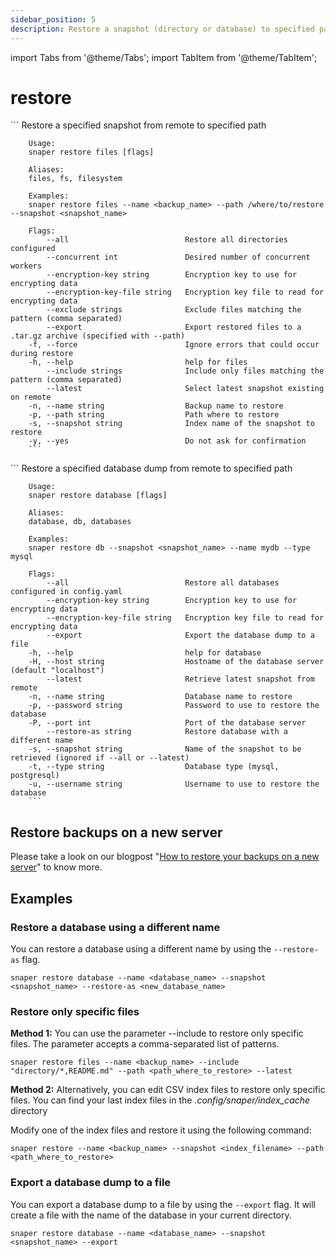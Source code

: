 ```yaml
---
sidebar_position: 5
description: Restore a snapshot (directory or database) to specified path
---
```


import Tabs from '@theme/Tabs';
import TabItem from '@theme/TabItem';

# restore

<Tabs groupId="backup_type">
  <TabItem value="files" label="Files">
        ```
        Restore a specified snapshot from remote to specified path

        Usage:
        snaper restore files [flags]

        Aliases:
        files, fs, filesystem

        Examples:
        snaper restore files --name <backup_name> --path /where/to/restore --snapshot <snapshot_name>

        Flags:
            --all                          Restore all directories configured
            --concurrent int               Desired number of concurrent workers
            --encryption-key string        Encryption key to use for encrypting data
            --encryption-key-file string   Encryption key file to read for encrypting data
            --exclude strings              Exclude files matching the pattern (comma separated)
            --export                       Export restored files to a .tar.gz archive (specified with --path)
        -f, --force                        Ignore errors that could occur during restore
        -h, --help                         help for files
            --include strings              Include only files matching the pattern (comma separated)
            --latest                       Select latest snapshot existing on remote
        -n, --name string                  Backup name to restore
        -p, --path string                  Path where to restore
        -s, --snapshot string              Index name of the snapshot to restore
        -y, --yes                          Do not ask for confirmation
        ```
  </TabItem>
  <TabItem value="databases" label="Databases">
        ```
        Restore a specified database dump from remote to specified path

        Usage:
        snaper restore database [flags]

        Aliases:
        database, db, databases

        Examples:
        snaper restore db --snapshot <snapshot_name> --name mydb --type mysql

        Flags:
            --all                          Restore all databases configured in config.yaml
            --encryption-key string        Encryption key to use for encrypting data
            --encryption-key-file string   Encryption key file to read for encrypting data
            --export                       Export the database dump to a file
        -h, --help                         help for database
        -H, --host string                  Hostname of the database server (default "localhost")
            --latest                       Retrieve latest snapshot from remote
        -n, --name string                  Database name to restore
        -p, --password string              Password to use to restore the database
        -P, --port int                     Port of the database server
            --restore-as string            Restore database with a different name
        -s, --snapshot string              Name of the snapshot to be retrieved (ignored if --all or --latest)
        -t, --type string                  Database type (mysql, postgresql)
        -u, --username string              Username to use to restore the database
        ```
  </TabItem>
</Tabs>

## Restore backups on a new server
Please take a look on our blogpost "[How to restore your backups on a new server](https://datashelter.tech/blog/restore-my-backups-on-a-new-server/)" to know more.

##  Examples
### Restore a database using a different name 

You can restore a database using a different name by using the `--restore-as` flag. 

```
snaper restore database --name <database_name> --snapshot <snapshot_name> --restore-as <new_database_name>
```

### Restore only specific files
**Method 1:**
You can use the parameter --include to restore only specific files. The parameter accepts a comma-separated list of patterns.
```
snaper restore files --name <backup_name> --include "directory/*,README.md" --path <path_where_to_restore> --latest
```

**Method 2:**
Alternatively, you can edit CSV index files to restore only specific files. You can find your last index files in the _.config/snaper/index_cache_ directory

Modify one of the index files and restore it using the following command:
```
snaper restore --name <backup_name> --snapshot <index_filename> --path <path_where_to_restore>
```

### Export a database dump to a file
You can export a database dump to a file by using the `--export` flag. It will create a file with the name of the database in your current directory.

```
snaper restore database --name <database_name> --snapshot <snapshot_name> --export
```
